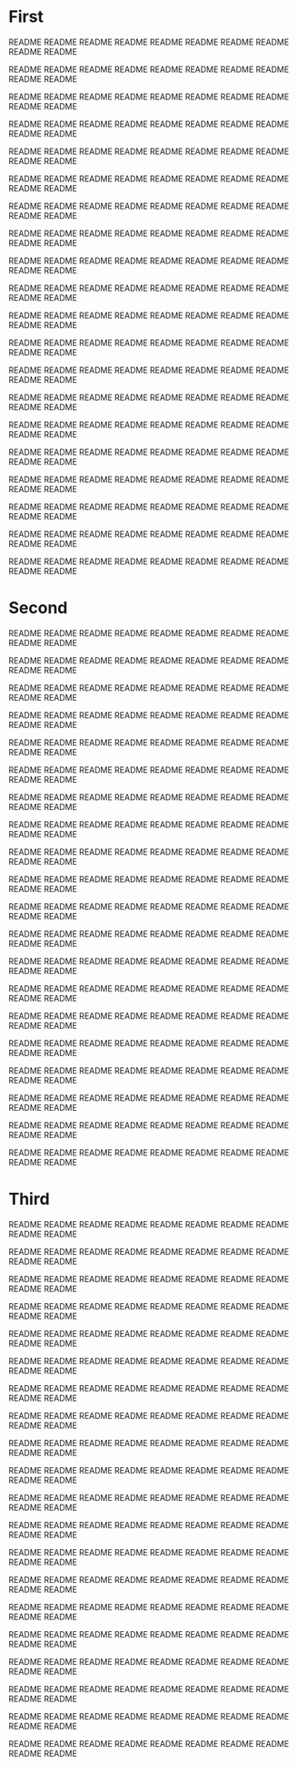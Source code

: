 # First

README README README README README README README README README README 

README README README README README README README README README README 

README README README README README README README README README README 

README README README README README README README README README README 

README README README README README README README README README README 

README README README README README README README README README README 

README README README README README README README README README README 

README README README README README README README README README README 

README README README README README README README README README README 

README README README README README README README README README README 

README README README README README README README README README README 

README README README README README README README README README README 

README README README README README README README README README README 

README README README README README README README README README README 

README README README README README README README README README README 

README README README README README README README README README README 

README README README README README README README README README README 

README README README README README README README README README README 

README README README README README README README README README README 

README README README README README README README README README README 

# Second

README README README README README README README README README README 

README README README README README README README README README README 

README README README README README README README README README README 

README README README README README README README README README README 

README README README README README README README README README README 

README README README README README README README README README README 

README README README README README README README README README README 

README README README README README README README README README README 

README README README README README README README README README README 

README README README README README README README README README README 

README README README README README README README README README README 

README README README README README README README README README README 

README README README README README README README README README README 

README README README README README README README README README README 

README README README README README README README README README README 

README README README README README README README README README README 

README README README README README README README README README README 

README README README README README README README README README README 

README README README README README README README README README README 

README README README README README README README README README README 

# Third

README README README README README README README README README README 

README README README README README README README README README README 

README README README README README README README README README README 

README README README README README README README README README README 

README README README README README README README README README README 

README README README README README README README README README README 

README README README README README README README README README README 

README README README README README README README README README README 

README README README README README README README README README README 

README README README README README README README README README README 

README README README README README README README README README README 

README README README README README README README README README README 

README README README README README README README README README README 

README README README README README README README README README README 

README README README README README README README README README README 

README README README README README README README README README README 

README README README README README README README README README README 

README README README README README README README README README README 

README README README README README README README README README README 

README README README README README README README README README README 

